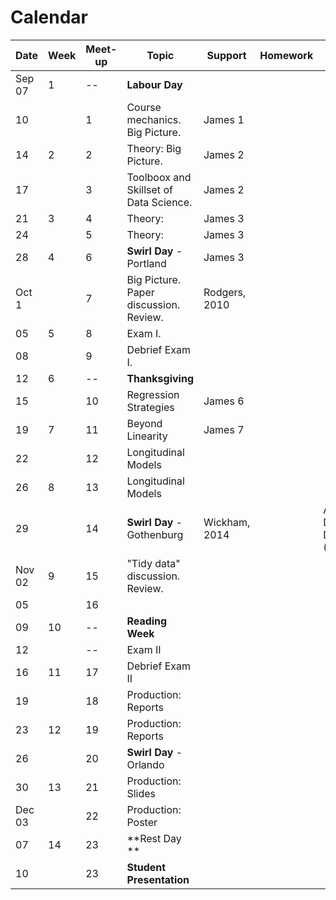 # Calendar 


Date   |Week|Meet-up | Topic  | Support | Homework | Practice
-------|----|------|---------|---------|--------------------|---|      
Sep 07 |1 |--| **Labour Day**  |  |  |  |  
10     |	|1 | Course mechanics. Big Picture. | James 1  |  |  |   
14     |2 |2 |Theory: Big Picture.    | James 2  |  |  |   
17     |	|3 |Toolboox and Skillset of Data Science.  |James 2  |  |  |   
21     |3	|4 |Theory:    |James 3  |  |  |   
24     |	|5 |Theory:   |James 3  |  |  |   
28     |4	|6 |**Swirl Day** - Portland   |James 3  |  |  |       	
Oct 1  |	|7 |Big Picture. Paper discussion. Review. |Rodgers, 2010  |  |  |   
05     |5	|8 |Exam I.  |  |  | |     
08     |	|9 |Debrief Exam I.  |  |  | |     	
12     |6	|--| **Thanksgiving**  |  |  | |    
15     |	|10| Regression Strategies | James 6  |  |  |
19     |7 |11| Beyond Linearity | James 7  |  |  |   
22     |	|12| Longitudinal Models |  |  |  |    
26     |8	|13| Longitudinal Models  |  |  |  | 
29     |	|14| **Swirl Day** - Gothenburg  | Wickham, 2014  |  | Academic Drop Deadline (Oct 31)  | 
Nov 02 |9	|15| "Tidy data" discussion. Review.  |  |  |  |      	
05     |	|16| |  |  |  |   
09     |10|--| **Reading Week**  |  |  |  |   
12     |	|--| Exam II |  |  |  |   
16     |11|17| Debrief Exam II |  |  |  |   
19     |	|18| Production: Reports |  |  |  |   
23     |12|19| Production: Reports |  |  |  |   
26     |	|20|  **Swirl Day** - Orlando |  |  |  |   
30     |13|21| Production: Slides |  |  |  |   
Dec 03 |	|22| Production: Poster |  |  |  |   
07     |14|23| **Rest Day **  |  |  |  |   
10     |  |23| **Student Presentation**  |  |  |  |   
